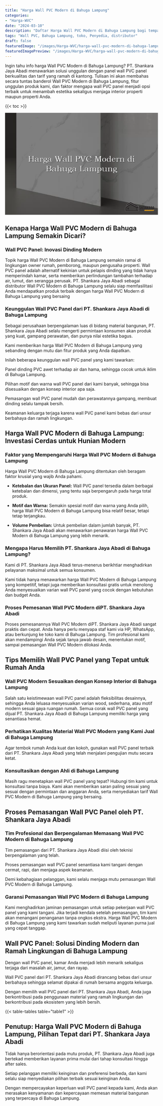 ```yaml
---
title: "Harga Wall PVC Modern di Bahuga Lampung"
categories:
- "Harga-WVC"
date: "2024-03-10"
description: "Daftar Harga Wall PVC Modern di Bahuga Lampung bagi tempat tinggal, kantor, serta gerai. Material terbaik, variasi motif, pilihan warna modern, beserta jasa instalasi ditangani oleh tim ahli dan kepastian resmi!|Servis penjualan Wall PVC Modern di Bahuga Lampung bagi keperluan hunian, kantor, atau ritel, dengan produk terbaik dan instalasi oleh tim profesional dan jaminan resmi.|Alternatif Wall PVC Modern di Bahuga Lampung yang andal untuk tempat tinggal, kantor, dan toko, bersama panel berkualitas dan penempatan ditangani oleh tim berpengalaman serta kepastian resmi.|Distribusi Wall PVC Modern di Bahuga Lampung bagi rumah, perkantoran, serta gerai, dengan material berkualitas dan pemasangan ditangani oleh tenaga ahli profesional, lengkap dengan garansi resmi.}"
tags: "Wall PVC, Bahuga Lampung, toko, Penyedia, distributor"
draft: false
featuredImage: "/images/Harga-WVC/harga-wall-pvc-modern-di-bahuga-lampung.png"
featuredImagePreview: "/images/Harga-WVC/harga-wall-pvc-modern-di-bahuga-lampung.png"
---
```


Ingin tahu info harga Wall PVC Modern di Bahuga Lampung? PT. Shankara Jaya Abadi menawarkan solusi unggulan dengan panel wall PVC panel berkualitas dan tarif yang ramah di kantong. Tulisan ini akan membahas secara tuntas banderol Wall PVC Modern di Bahuga Lampung, fitur unggulan produk kami, dan faktor mengapa wall PVC panel menjadi opsi terbaik untuk menambah estetika sekaligus menjaga interior properti maupun properti Anda.

{{< toc >}}

![Harga Wall PVC Modern di Bahuga Lampung](/images/Harga-WVC/Harga-Wall-PVC-Modern-di-Bahuga-Lampung.png)

## Kenapa Harga Wall PVC Modern di Bahuga Lampung Semakin Dicari?

### Wall PVC Panel: Inovasi Dinding Modern

Topik harga Wall PVC Modern di Bahuga Lampung semakin ramai di lingkungan owner rumah, pemborong, maupun pengusaha properti. Wall PVC panel adalah alternatif kekinian untuk pelapis dinding yang tidak hanya memperindah kamar, serta memberikan perlindungan tambahan terhadap air, lumut, dan serangga perusak. PT. Shankara Jaya Abadi sebagai distributor Wall PVC Modern di Bahuga Lampung selalu siap memfasilitasi Anda mendapatkan produk terbaik dengan harga Wall PVC Modern di Bahuga Lampung yang bersaing

### Keunggulan Wall PVC Panel dari PT. Shankara Jaya Abadi di Bahuga Lampung

Sebagai perusahaan berpengalaman luas di bidang material bangunan, PT. Shankara Jaya Abadi selalu mengerti permintaan konsumen akan produk yang kuat, gampang perawatan, dan punya nilai estetika bagus.

Kami memberikan harga Wall PVC Modern di Bahuga Lampung yang sebanding dengan mutu dan fitur produk yang Anda dapatkan.

Inilah beberapa keunggulan wall PVC panel yang kami tawarkan:

Panel dinding PVC awet terhadap air dan hama, sehingga cocok untuk iklim di Bahuga Lampung.

Pilihan motif dan warna wall PVC panel dari kami banyak, sehingga bisa disesuaikan dengan konsep interior apa saja.

Pemasangan wall PVC panel mudah dan perawatannya gampang, membuat dinding selalu tampak bersih.

Keamanan keluarga terjaga karena wall PVC panel kami bebas dari unsur berbahaya dan ramah lingkungan.

## Harga Wall PVC Modern di Bahuga Lampung: Investasi Cerdas untuk Hunian Modern

### Faktor yang Mempengaruhi Harga Wall PVC Modern di Bahuga Lampung

Harga Wall PVC Modern di Bahuga Lampung ditentukan oleh beragam faktor krusial yang wajib Anda pahami.

- **Ketebalan dan Ukuran Panel:** Wall PVC panel tersedia dalam berbagai ketebalan dan dimensi, yang tentu saja berpengaruh pada harga total produk.

- **Motif dan Warna:** Semakin spesial motif dan warna yang Anda pilih, harga Wall PVC Modern di Bahuga Lampung bisa relatif besar, tetapi tetap terjangkau.

- **Volume Pembelian:** Untuk pembelian dalam jumlah banyak, PT. Shankara Jaya Abadi akan menawarkan penawaran harga Wall PVC Modern di Bahuga Lampung yang lebih menarik.

### Mengapa Harus Memilih PT. Shankara Jaya Abadi di Bahuga Lampung?

Kami di PT. Shankara Jaya Abadi terus-menerus berikhtiar menghadirkan pelayanan maksimal untuk semua konsumen.

Kami tidak hanya menawarkan harga Wall PVC Modern di Bahuga Lampung yang kompetitif, tetapi juga memberikan konsultasi gratis untuk menolong Anda menyesuaikan varian wall PVC panel yang cocok dengan kebutuhan dan budget Anda.

### Proses Pemesanan Wall PVC Modern diPT. Shankara Jaya Abadi

Proses pemesanannya Wall PVC Modern diPT. Shankara Jaya Abadi sangat praktis dan cepat. Anda hanya perlu menyapa staf kami via HP, WhatsApp, atau berkunjung ke toko kami di Bahuga Lampung. Tim profesional kami akan mendampingi Anda sejak tanya jawab desain, menentukan motif, sampai pemasangan Wall PVC Modern dilokasi Anda.

## Tips Memilih Wall PVC Panel yang Tepat untuk Rumah Anda

### Wall PVC Modern Sesuaikan dengan Konsep Interior di Bahuga Lampung

Salah satu keistimewaan wall PVC panel adalah fleksibilitas desainnya, sehingga Anda leluasa menyesuaikan varian wood, sederhana, atau motif modern sesuai gaya ruangan rumah. Semua corak wall PVC panel yang dijual PT. Shankara Jaya Abadi di Bahuga Lampung memiliki harga yang senantiasa hemat.

### Perhatikan Kualitas Material Wall PVC Modern yang Kami Jual di Bahuga Lampung

Agar tembok rumah Anda kuat dan kokoh, gunakan wall PVC panel terbaik dari PT. Shankara Jaya Abadi yang telah menjalani pengujian mutu secara ketat.

### Konsultasikan dengan Ahli di Bahuga Lampung

Masih ragu menetapkan wall PVC panel yang tepat? Hubungi tim kami untuk konsultasi tanpa biaya. Kami akan memberikan saran paling sesuai yang sesuai dengan permintaan dan anggaran Anda, serta menyediakan tarif Wall PVC Modern di Bahuga Lampung yang bersaing.

## Proses Pemasangan Wall PVC Panel oleh PT. Shankara Jaya Abadi

### Tim Profesional dan Berpengalaman Memasang Wall PVC Modern di Bahuga Lampung

Tim pemasangan dari PT. Shankara Jaya Abadi diisi oleh teknisi berpengalaman yang telah.

Proses pemasangan wall PVC panel senantiasa kami tangani dengan cermat, rapi, dan menjaga aspek keamanan.

Demi kebahagiaan pelanggan, kami selalu menjaga mutu pemasangan Wall PVC Modern di Bahuga Lampung.

### Garansi Pemasangan Wall PVC Modern di Bahuga Lampung

Kami menghadirkan jaminan pemasangan untuk setiap pekerjaan wall PVC panel yang kami tangani. Jika terjadi kendala setelah pemasangan, tim kami akan menangani penanganan tanpa ongkos ekstra. Harga Wall PVC Modern di Bahuga Lampung yang kami tawarkan sudah meliputi layanan purna jual yang cepat tanggap.

## Wall PVC Panel: Solusi Dinding Modern dan Ramah Lingkungan di Bahuga Lampung

Dengan wall PVC panel, kamar Anda menjadi lebih menarik sekaligus terjaga dari masalah air, jamur, dan rayap.

Wall PVC panel dari PT. Shankara Jaya Abadi dirancang bebas dari unsur berbahaya sehingga selamat dipakai di rumah bersama anggota keluarga.

Dengan memilih wall PVC panel dari PT. Shankara Jaya Abadi, Anda juga berkontribusi pada penggunaan material yang ramah lingkungan dan berkontribusi pada ekosistem yang lebih bersih.

{{< table-tables table="table1" >}}

## Penutup: Harga Wall PVC Modern di Bahuga Lampung, Pilihan Tepat dari PT. Shankara Jaya Abadi

Tidak hanya berorientasi pada mutu produk, PT. Shankara Jaya Abadi juga bertekad memberikan layanan prima mulai dari tahap konsultasi hingga after sales.

Setiap pelanggan memiliki keinginan dan preferensi berbeda, dan kami selalu siap menyediakan pilihan terbaik sesuai keinginan Anda.

Dengan mempercayakan keperluan wall PVC panel kepada kami, Anda akan merasakan kenyamanan dan kepercayaan memesan material bangunan yang terpercaya di Bahuga Lampung.
